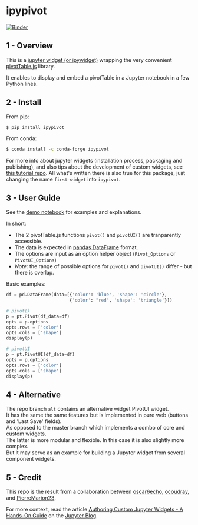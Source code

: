 # ipypivot

[![Binder](https://mybinder.org/badge.svg)](https://mybinder.org/v2/gh/PierreMarion23/ipypivot-binder/master?filepath=demo_pivot_table.ipynb)

## 1 - Overview

This is a [jupyter widget (or ipywidget)](https://ipywidgets.readthedocs.io/en/stable/) wrapping the very convenient [pivotTable.js](https://pivottable.js.org/examples/) library.  

It enables to display and embed a pivotTable in a Jupyter notebook in a few Python lines.  

## 2 - Install

From pip:

```bash
$ pip install ipypivot
```

From conda:

```bash
$ conda install -c conda-forge ipypivot
```

For more info about jupyter widgets (installation process, packaging and publishing), and also tips about the development of custom widgets, see [this tutorial repo](https://github.com/ocoudray/first-widget). All what's written there is also true for this package, just changing the name `first-widget` into `ipypivot`.

## 3 - User Guide

See the [demo notebook](https://nbviewer.jupyter.org/github/PierreMarion23/ipypivot/blob/master/notebooks/demo_ipypivot.ipynb) for examples and explanations.  

In short:
+ The 2 pivotTable.js functions `pivot()` and `pivotUI()` are tranparently accessible.  
+ The data is expected in [pandas DataFrame](https://pandas.pydata.org/pandas-docs/stable/generated/pandas.DataFrame.html) format.  
+ The options are input as an option helper object (`Pivot_Options` or `PivotUI_Options`)  
+ _Note_: the range of possible options for `pivot()` and `pivotUI()` differ - but there is overlap.


Basic examples:

```python
df = pd.DataFrame(data=[{'color': 'blue', 'shape': 'circle'},
                        {'color': "red", 'shape': 'triangle'}])

# pivot()
p = pt.Pivot(df_data=df)
opts = p.options
opts.rows = ['color']
opts.cols = ['shape']
display(p)

# pivotUI
p = pt.PivotUI(df_data=df)
opts = p.options
opts.rows = ['color']
opts.cols = ['shape']
display(p)
```


## 4 - Alternative

The repo branch `alt` contains an alternative widget PivotUI widget.  
It has the same the same features but is implemented in pure web (buttons and 'Last Save' fields).  
As opposed to the master branch which implements a combo of core and custom widgets.  
The latter is more modular and flexible. In this case it is also slightly more complex.  
But it may serve as an example for building a Jupyter widget from several component widgets.

## 5 - Credit

This repo is the result from a collaboration between [oscar6echo](https://github.com/oscar6echo), [ocoudray](https://github.com/ocoudray), and [PierreMarion23](https://github.com/PierreMarion23).

For more context, read the article [Authoring Custom Jupyter Widgets - A Hands-On Guide](https://blog.jupyter.org/authoring-custom-jupyter-widgets-2884a462e724) on the [Jupyter Blog](https://blog.jupyter.org/).
